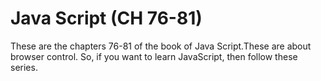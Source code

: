 # Java Script (CH 76-81)

These are the chapters  76-81 of the book of Java Script.These are about browser control. So, if you want to learn JavaScript, then follow these series.

